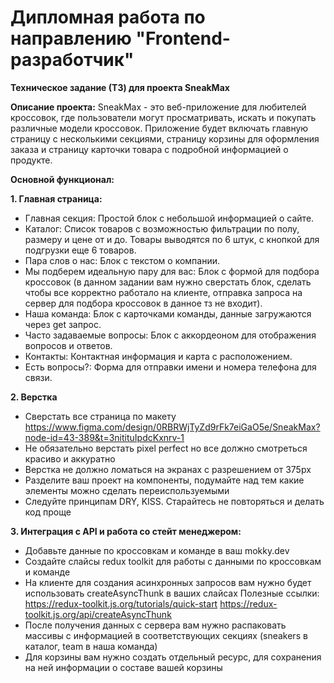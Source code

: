 # Дипломная работа по направлению "Frontend-разработчик"

**Техническое задание (ТЗ) для проекта SneakMax**

**Описание проекта:**
SneakMax - это веб-приложение для любителей кроссовок, где пользователи могут просматривать, искать и покупать различные модели кроссовок. Приложение будет включать главную страницу с несколькими секциями, страницу корзины для оформления заказа и страницу карточки товара с подробной информацией о продукте.

**Основной функционал:**

**1. Главная страница:**
+ Главная секция: Простой блок с небольшой информацией о сайте.
+ Каталог: Список товаров с возможностью фильтрации по полу, размеру и цене от и до. Товары выводятся по 6 штук, с кнопкой для подгрузки еще 6 товаров.
+ Пара слов о нас: Блок с текстом о компании.
+ Мы подберем идеальную пару для вас: Блок с формой для подбора кроссовок (в данном задании вам нужно сверстать блок, сделать чтобы все корректно работало на клиенте, отправка запроса на сервер для подбора кроссовок в данное тз не входит).
+ Наша команда: Блок с карточками команды, данные загружаются через get запрос.
+ Часто задаваемые вопросы: Блок с аккордеоном для отображения вопросов и ответов.
+ Контакты: Контактная информация и карта с расположением.
+ Есть вопросы?: Форма для отправки имени и номера телефона для связи.


**2. Верстка**
+ Сверстать все страница по макету https://www.figma.com/design/0RBRWjTyZd9rFk7eiGaO5e/SneakMax?node-id=43-389&t=3nitituIpdcKxnrv-1
+ Не обязательно верстать pixel perfect но все должно смотреться красиво и аккуратно
+ Верстка не должно ломаться на экранах с разрешением от 375px
+ Разделите ваш проект на компоненты, подумайте над тем какие элементы можно сделать переиспользуемыми
+ Следуйте принципам DRY, KISS. Старайтесь не повторяться и делать код проще

**3. Интеграция с API и работа со стейт менеджером:**
- Добавьте данные по кроссовкам и команде в ваш mokky.dev
- Создайте слайсы redux toolkit для работы с данными по кроссовкам и команде
- На клиенте для создания асинхронных запросов вам нужно будет использовать createAsyncThunk в ваших слайсах
Полезные ссылки:
https://redux-toolkit.js.org/tutorials/quick-start
https://redux-toolkit.js.org/api/createAsyncThunk
- После получения данных с сервера вам нужно распаковать массивы с информацией в соответствующих секциях (sneakers в каталог, team в наша команда)
- Для корзины вам нужно создать отдельный ресурс, для сохранения на ней информации о составе вашей корзины
